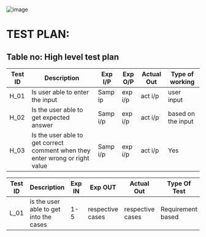 
![image](file:///C:/Users/phani_000/Pictures/Screenshots/Screenshot%20(261).png)

# TEST PLAN:
## Table no: High level test plan

| **Test ID** | **Description**                                              | **Exp I/P** | **Exp O/P** | **Actual Out** |**Type of working**  |    
|-------------|--------------------------------------------------------------|------------|-------------|----------------|------------------|
|  H_01       | Is user able to enter the input  |Samp ip|exp i/p| act i/p | user input |
|  H_02       | Is the user able to get expected answer| Samp i/p | exp i/p| act i/p  | based on the input |
|  H_03       | Is the user able to get correct comment when they enter wrong or right value| Samp i/p | exp i/p| act i/p  | Yes  |



| **Test ID** | **Description**                                              | **Exp IN** | **Exp OUT** | **Actual Out** |**Type Of Test**  |    
|-------------|--------------------------------------------------------------|------------|-------------|----------------|------------------|
|  L_01       | is the user able to get into the cases | 1-5 | respective cases | respective cases|Requirement based |

